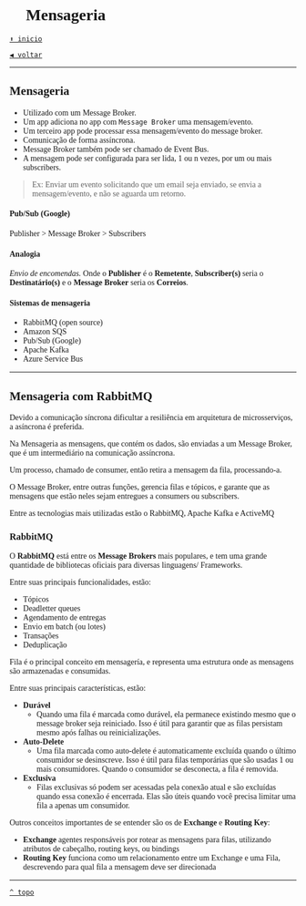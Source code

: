 <font face="Calibri">

# 📨 Mensageria

[`⬆️ inicio`](../../Readme.md)

[`◀️ voltar`](../Readme.md)

---

## Mensageria

+ Utilizado com um Message Broker.
+ Um app adiciona no app com `Message Broker` uma mensagem/evento.
+ Um terceiro app pode processar essa mensagem/evento do message broker.
+ Comunicação de forma assíncrona.
+ Message Broker também pode ser chamado de Event Bus.
+ A mensagem pode ser configurada para ser lida, 1 ou n vezes, por um ou mais subscribers.

> Ex:
> Enviar um evento solicitando que um email seja enviado, se envia a mensagem/evento, e não se aguarda um retorno.

#### Pub/Sub (Google)

Publisher > Message Broker > Subscribers

#### Analogia

*Envio de encomendas.*
Onde o **Publisher** é o **Remetente**,
**Subscriber(s)** seria o **Destinatário(s)**
e o **Message Broker** seria os **Correios**.

#### Sistemas de mensageria

+ RabbitMQ (open source)
+ Amazon SQS
+ Pub/Sub (Google)
+ Apache Kafka
+ Azure Service Bus

---

## Mensageria com RabbitMQ

Devido a comunicação síncrona dificultar a resiliência em arquitetura de microsserviços, a asíncrona é preferida.

Na Mensageria as mensagens, que contém os dados, são enviadas a um Message Broker, que é um intermediário na
comunicação assíncrona.

Um processo, chamado de consumer, então retira a mensagem da fila, processando-a.

O Message Broker, entre outras funções, gerencia filas e tópicos, e garante que as mensagens que estão neles sejam
entregues a consumers ou subscribers.

Entre as tecnologias mais utilizadas estão o RabbitMQ, Apache Kafka e ActiveMQ

### RabbitMQ

O **RabbitMQ** está entre os **Message Brokers** mais populares, e tem uma grande quantidade de bibliotecas oficiais para
diversas linguagens/ Frameworks.

Entre suas principais funcionalidades, estão:

+ Tópicos
+ Deadletter queues
+ Agendamento de entregas
+ Envio em batch (ou lotes)
+ Transações
+ Deduplicação

Fila é o principal conceito em mensagería, e representa uma estrutura onde as mensagens são armazenadas e consumidas.

Entre suas principais características, estão:

+ **Durável**
  + Quando uma fila é marcada como durável, ela permanece existindo mesmo que o message broker seja reiniciado.
    Isso é útil para garantir que as filas persistam mesmo após falhas ou reinicializações.
+ **Auto-Delete**
  + Uma fila marcada como auto-delete é automaticamente excluída quando o último consumidor se desinscreve.
    Isso é útil para filas temporárias que são usadas 1 ou mais consumidores.
    Quando o consumidor se desconecta, a fila é removida.
+ **Exclusiva**
  + Filas exclusivas só podem ser acessadas pela conexão atual e são excluídas quando essa conexão é encerrada.
    Elas são úteis quando você precisa limitar uma fila a apenas um consumidor.

Outros conceitos importantes de se entender são os de **Exchange** e **Routing Key**:

+ **Exchange**
  agentes responsáveis por rotear as mensagens para filas, utilizando atributos de cabeçalho, routing keys, ou bindings
+ **Routing Key**
  funciona como um relacionamento entre um Exchange e uma Fila, descrevendo para qual fila a mensagem deve ser direcionada

---

[`^ topo`](#📨-mensageria)
</font>
